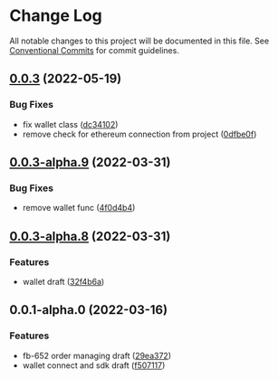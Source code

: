 # Change Log

All notable changes to this project will be documented in this file.
See [Conventional Commits](https://conventionalcommits.org) for commit guidelines.

## [0.0.3](https://github.com/rarible/immutable-x-sdk/compare/v0.0.3-alpha.12...v0.0.3) (2022-05-19)


### Bug Fixes

* fix wallet class ([dc34102](https://github.com/rarible/immutable-x-sdk/commit/dc341029504eee67bc78491020460e2f5282538f))
* remove check for ethereum connection from project ([0dfbe0f](https://github.com/rarible/immutable-x-sdk/commit/0dfbe0f2769d8832c73c6827500c53b896af8782))





## [0.0.3-alpha.9](https://github.com/rarible/immutable-x-sdk/compare/v0.0.3-alpha.8...v0.0.3-alpha.9) (2022-03-31)


### Bug Fixes

* remove wallet func ([4f0d4b4](https://github.com/rarible/immutable-x-sdk/commit/4f0d4b491b3d2c987bd534e089b4fffabd401aa9))





## [0.0.3-alpha.8](https://github.com/rarible/immutable-x-sdk/compare/v0.0.3-alpha.7...v0.0.3-alpha.8) (2022-03-31)


### Features

* wallet draft ([32f4b6a](https://github.com/rarible/immutable-x-sdk/commit/32f4b6ae170d475b4209ea2bffe1ac5873e41791))





## 0.0.1-alpha.0 (2022-03-16)


### Features

* fb-652 order managing draft ([29ea372](https://github.com/commit/29ea3723a69d6d5c53b20078c69ab6c442c57328))
* wallet connect and sdk draft ([f507117](https://github.com/commit/f507117ebb2922bbca40c97dd5cc28023c5adfc1))
